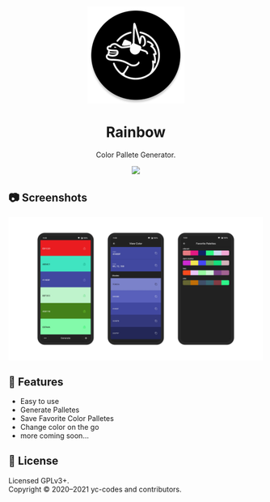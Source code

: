<div align="center">

<img width="" src="android/app/src/main/res/mipmap-xxxhdpi/ic_launcher_round.png" alt="Rainbow Logo" align="center">

# Rainbow

Color Pallete Generator.

<img width="200px" src="https://play.google.com/intl/en_us/badges/static/images/badges/en_badge_web_generic.png" />


<div align="left">

## :camera: Screenshots
<img width="" src="assets/github/screenshot.png" alt="Rainbow Logo" align="center">

## :book: Features

* Easy to use
* Generate Palletes
* Save Favorite Color Palletes
* Change color on the go
* more coming soon...

## :scroll: License

Licensed GPLv3+. \
Copyright © 2020–2021 yc-codes and contributors.